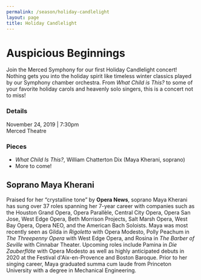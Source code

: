 ```yaml
---
permalink: /season/holiday-candlelight
layout: page
title: Holiday Candlelight
---
```


# Auspicious Beginnings

Join the Merced Symphony for our first Holiday Candlelight concert!  Nothing gets you into the holiday spirit like timeless winter classics played by our Symphony chamber orchestra.  From *What Child is This?* to some of your favorite holiday carols and heavenly solo singers, this is a concert not to miss!

### Details
November 24, 2019 | 7:30pm<br />
Merced Theatre

### Pieces
-	*What Child Is This?*, William Chatterton Dix (Maya Kherani, soprano)
-	More to come!

## Soprano Maya Kherani

Praised for her “crystalline tone” by **Opera News**, soprano Maya Kherani has sung over 37 roles spanning her 7-year career with companies such as the Houston Grand Opera, Opera Parallèle, Central City Opera, Opera San Jose, West Edge Opera, Beth Morrison Projects, Salt Marsh Opera, West Bay Opera, Opera NEO, and the American Bach Soloists.  Maya was most recently seen as Gilda in *Rigoletto* with Opera Modesto, Polly Peachum in *The Threepenny Opera* with West Edge Opera, and Rosina in *The Barber of Seville* with Cinnabar Theater.  Upcoming roles include Pamina in *Die Zauberflöte* with Opera Modesto as well as highly anticipated debuts in 2020 at the Festival d'Aix-en-Provence and Boston Baroque.  Prior to her singing career, Maya graduated summa cum laude from Princeton University with a degree in Mechanical Engineering.